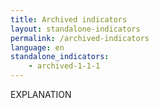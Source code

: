 ```yaml
---
title: Archived indicators
layout: standalone-indicators
permalink: /archived-indicators
language: en
standalone_indicators:
    - archived-1-1-1
---
```

EXPLANATION
